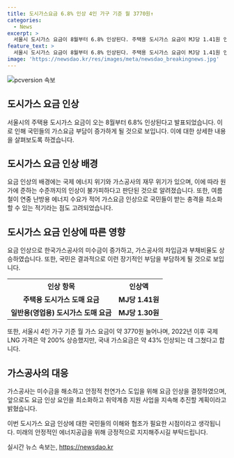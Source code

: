 ```yaml
---
title: 도시가스요금 6.8% 인상 4인 가구 기준 월 3770원↑
categories:
  - News
excerpt: >
  서울시 도시가스 요금이 8월부터 6.8% 인상된다. 주택용 도시가스 요금이 MJ당 1.41원 인상되며, 서울시 4인 가구 기준 월 요금이 약 3770원 오를 것으로 전망된다. 가스공사는 미수금 증가로 재무 위기에 직면해 인상은 불가피하다고 전했으며, 러시아·우크라이나 전쟁에 따른 국제 에너지 위기 이후 원가 이하로 가스를 공급한 상황이었다고 설명했다. 이에 따라 미수용 도시가스 요금은 작년 이후 1년여만에 인상되는데, 이는 미수금 증가와 에너지 위기 등이 고려된 결과로 보인다.
feature_text: >
  서울시 도시가스 요금이 8월부터 6.8% 인상된다. 주택용 도시가스 요금이 MJ당 1.41원 인상되며, 서울시 4인 가구 기준 월 요금이 약 3770원 오를 것으로 전망된다. 가스공사는 미수금 증가로 재무 위기에 직면해 인상은 불가피하다고 전했으며, 러시아·우크라이나 전쟁에 따른 국제 에너지 위기 이후 원가 이하로 가스를 공급한 상황이었다고 설명했다. 이에 따라 미수용 도시가스 요금은 작년 이후 1년여만에 인상되는데, 이는 미수금 증가와 에너지 위기 등이 고려된 결과로 보인다.
image: 'https://newsdao.kr/res/images/meta/newsdao_breakingnews.jpg'
---
```


<p><img src="https://newsdao.kr/res/images/meta/newsdao_breakingnews.jpg" alt="pcversion 속보" /></p>

<h2 data-ke-size="size26">도시가스 요금 인상</h2>

<p data-ke-size="size16">서울시의 주택용 도시가스 요금이 오는 8월부터 6.8% 인상된다고 발표되었습니다. 이로 인해 국민들의 가스요금 부담이 증가하게 될 것으로 보입니다. 이에 대한 상세한 내용을 살펴보도록 하겠습니다.</p>

<h2 data-ke-size="size26">도시가스 요금 인상 배경</h2>

<p data-ke-size="size16">요금 인상의 배경에는 국제 에너지 위기와 가스공사의 재무 위기가 있으며, 이에 따라 원가에 준하는 수준까지의 인상이 불가피하다고 판단된 것으로 알려졌습니다. 또한, 여름철이 연중 난방용 에너지 수요가 적어 가스요금 인상으로 국민들이 받는 충격을 최소화할 수 있는 적기라는 점도 고려되었습니다.</p>

<h2 data-ke-size="size26">도시가스 요금 인상에 따른 영향</h2>

<p data-ke-size="size16">요금 인상으로 한국가스공사의 미수금이 증가하고, 가스공사의 차입금과 부채비율도 상승하였습니다. 또한, 국민은 결과적으로 이런 장기적인 부담을 부담하게 될 것으로 보입니다.</p>

<table>
    <tr>
        <th style="text-align: center;">인상 항목</th>
        <th style="text-align: center;">인상액</th>
    </tr>
    <tr>
        <td style="text-align: center; height: 17px;"><b>주택용 도시가스 도매 요금</b></td>
        <td style="text-align: center; height: 17px;"><b>MJ당 1.41원</b></td>
    </tr>
    <tr>
        <td style="text-align: center; height: 17px;"><b>일반용(영업용) 도시가스 도매 요금</b></td>
        <td style="text-align: center; height: 17px;"><b>MJ당 1.30원</b></td>
    </tr>
</table>

<p data-ke-size="size16">또한, 서울시 4인 가구 기준 월 가스 요금이 약 3770원 늘어나며, 2022년 이후 국제 LNG 가격은 약 200% 상승했지만, 국내 가스요금은 약 43% 인상되는 데 그쳤다고 합니다.</p>

<h2 data-ke-size="size26">가스공사의 대응</h2>

<p data-ke-size="size16">가스공사는 미수금을 해소하고 안정적 천연가스 도입을 위해 요금 인상을 결정하였으며, 앞으로도 요금 인상 요인을 최소화하고 취약계층 지원 사업을 지속해 추진할 계획이라고 밝혔습니다.</p>

<p data-ke-size="size16">이번 도시가스 요금 인상에 대한 국민들의 이해와 협조가 필요한 시점이라고 생각됩니다. 미래의 안정적인 에너지공급을 위해 긍정적으로 지지해주시길 부탁드립니다.</p>
실시간 뉴스 속보는, <a href="https://newsdao.kr" rel="dofollow">https://newsdao.kr</a>


